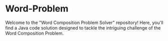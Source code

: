 # Word-Problem
Welcome to the "Word Composition Problem Solver" repository! Here, you'll find a Java code solution designed to tackle the intriguing challenge of the Word Composition Problem.
